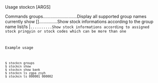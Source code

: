 Usage
    stockcn <command> [ARGS]

Commands
    groups............................Display all supported group names currently
    show [<group-name>]...............Show stock informations according to the group name
    list/ls <pingyin>|<code>..........Show stock informations according to assigned stock pringyin or stock codes which can be more than one

Example usage

    $ stockcn groups
    $ stockcn show
    $ stockcn show bank
    $ stockcn ls zgpa zsyh
    $ stockcn ls 000001 000002
